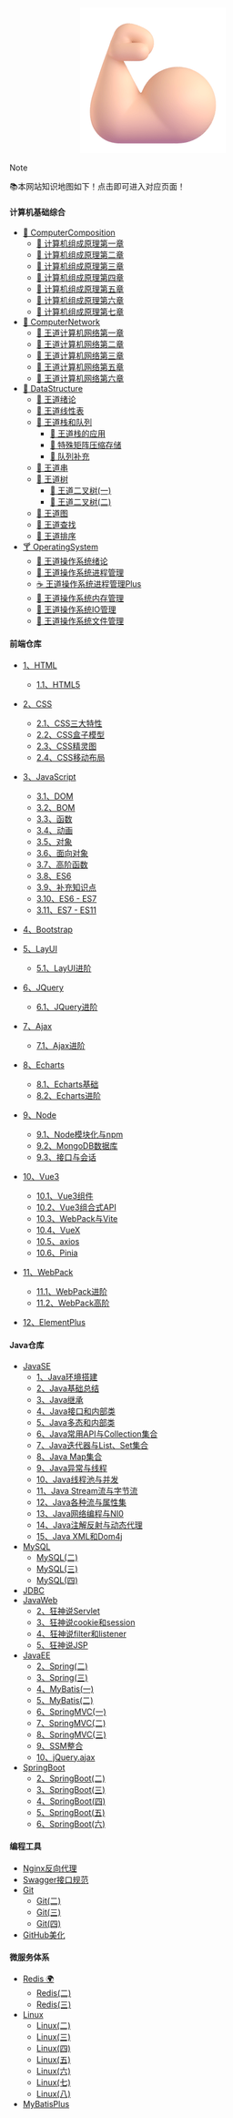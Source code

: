 <p align="center">
    <a href="https://blog.csdn.net/Augenstern_QXL">
        <img src="./static/logo/Flexed%20Biceps%20Light%20Skin%20Tone.png" alt="Brain"/>
    </a>
</p>

[comment]: <> (<p align="center">)

[comment]: <> (<strong>🍬An awesome project.</strong>)

[comment]: <> (</p>)


> [!NOTE]
> 📚本网站知识地图如下！点击即可进入对应页面！

<!-- tabs:start -->

#### **计算机基础综合**
- [🍬 ComputerComposition](/cs408/ComputerComposition/)
  - [🍦 计算机组成原理第一章](/cs408/ComputerComposition/王道计组第一章(一).md)
  - [🍧 计算机组成原理第二章](/cs408/ComputerComposition/计组第二章.md)
  - [🍨 计算机组成原理第三章](/cs408/ComputerComposition/第三章存储系统.md)
  - [🍩 计算机组成原理第四章](/cs408/ComputerComposition/计组第四章指令系统.md)
  - [🍪 计算机组成原理第五章](/cs408/ComputerComposition/王道计组第五章中央处理器.md)
  - [🍰 计算机组成原理第六章](/cs408/ComputerComposition/王道计组第六章总线.md)
  - [🥧 计算机组成原理第七章](/cs408/ComputerComposition/王道计组第七章IO系统.md)
- [🌰 ComputerNetwork](/cs408/ComputerNetwork/)
  - [🥑 王道计算机网络第一章](/cs408/ComputerNetwork/王道计网(一).md)
  - [🍆 王道计算机网络第二章](/cs408/ComputerNetwork/王道计网(二).md)
  - [🥔 王道计算机网络第三章](/cs408/ComputerNetwork/王道计网(三).md)
  - [🥕 王道计算机网络第五章](/cs408/ComputerNetwork/计网第五章.md)
  - [🌽 王道计算机网络第六章](/cs408/ComputerNetwork/计网第六章.md)
- [🍒 DataStructure](/cs408/DataStructure/)
  - [🍇 王道绪论](/cs408/DataStructure/王道绪论.md)
  - [🍈 王道线性表](/cs408/DataStructure/王道线性表.md)
  - [🍉 王道栈和队列](/cs408/DataStructure/王道栈和队列.md)
    - [🍊 王道栈的应用](/cs408/DataStructure/王道栈的应用.md)
    - [🍋 特殊矩阵压缩存储](/cs408/DataStructure/王道特殊矩阵的压缩存储.md)
    - [🍌 队列补充](/cs408/DataStructure/王道队列.md)
  - [🍍 王道串](/cs408/DataStructure/王道串.md)
  - [🥭 王道树](/cs408/DataStructure/王卓树.md)
    - [🍎 王道二叉树(一)](/cs408/DataStructure/王道二叉树.md)
    - [🍏 王道二叉树(二)](/cs408/DataStructure/王道二叉树(二).md)
  - [🍐 王道图](/cs408/DataStructure/王道图(一).md)
  - [🍑 王道查找](/cs408/DataStructure/王道查找(一).md)
  - [🍒 王道排序](/cs408/DataStructure/王道排序.md)
- [🍸 OperatingSystem](/cs408/OperatingSystem/)
  - [🍼 王道操作系统绪论](/cs408/OperatingSystem/王道OS绪论(一).md)
  - [🥛 王道操作系统进程管理](/cs408/OperatingSystem/王道OS第二章进程管理.md)
  - [☕ 王道操作系统进程管理Plus](/cs408/OperatingSystem/王道OS第二章进程管理(二).md)
  - [🍵 王道操作系统内存管理](/cs408/OperatingSystem/【王道】操作系统OS第三章内存管理.md)
  - [🍾 王道操作系统IO管理](/cs408/OperatingSystem/【王道】操作系统OS第四章文件管理.md)
  - [🍷 王道操作系统文件管理](/cs408/OperatingSystem/【王道】操作系统OS第五章IO管理.md)










#### **前端仓库**

- [1、HTML](/web/HTML/HTML(一).md)
    - [1.1、HTML5](/web/HTML/HTML5(二).md)

- [2、CSS](/web/CSS/CSS(一).md)
    - [2.1、CSS三大特性](/web/CSS/CSS(二).md)
    - [2.2、CSS盒子模型](/web/CSS/CSS(三).md)
    - [2.3、CSS精灵图](/web/CSS/CSS(四).md)
    - [2.4、CSS移动布局](/web/CSS/CSS(五).md)

- [3、JavaScript](/web/JavaScript/JavaScript(一).md)
    - [3.1、DOM](/web/JavaScript/JavaScript(二)_DOM.md)
    - [3.2、BOM](/web/JavaScript/JavaScript(三)_BOM.md)
    - [3.3、函数](/web/JavaScript/JavaScript(四)_函数.md)
    - [3.4、动画](/web/JavaScript/JavaScript(四).md)
    - [3.5、对象](/web/JavaScript/JavaScript(五)_对象.md)
    - [3.6、面向对象](/web/JavaScript/JS面向对象(六)_面向对象.md)
    - [3.7、高阶函数](/web/JavaScript/JS面向对象(七)_高阶函数.md)
    - [3.8、ES6](/web/JavaScript/JavaScript(九)_ES6.md)
    - [3.9、补充知识点](/web/JavaScript/JavaScript(八)_补充知识点.md)
    - [3.10、ES6 - ES7](/web/JavaScript/尚硅谷ES6.md)
    - [3.11、ES7 - ES11](/web/JavaScript/尚硅谷ES6(二).md)
- [4、Bootstrap](/web/Bootstrap/Bootstrap(一).md)
- [5、LayUI](/web/LayUI/LayUI.md)
    - [5.1、LayUI进阶](/web/LayUI/LayUI(二).md)
- [6、JQuery](/web/JQuery/jQuery.md)
    - [6.1、JQuery进阶](/web/JQuery/jQuery(二).md)
- [7、Ajax](/web/AJAX/黑马Ajax.md)
    - [7.1、Ajax进阶](/web/AJAX/黑马Ajax(二).md)
- [8、Echarts](/web/Echarts/Echarts.md)
    - [8.1、Echarts基础](/web/Echarts/Echarts(二).md)
    - [8.2、Echarts进阶](/web/Echarts/Echarts(三).md)
- [9、Node](/web/Node/01_尚硅谷Node.md)
    - [9.1、Node模块化与npm](/web/Node/02_尚硅谷Node.md)
    - [9.2、MongoDB数据库](/web/Node/03_尚硅谷Mongodb.md)
    - [9.3、接口与会话](/web/Node/04_尚硅谷Node.md)
- [10、Vue3](/web/Vue3/Vue3(一).md)
    - [10.1、Vue3组件](/web/Vue3/Vue3(二).md)
    - [10.2、Vue3组合式API](/web/Vue3/Vue3(三).md)
    - [10.3、WebPack与Vite](/web/Vue3/Vue3(四).md)
    - [10.4、VueX](/web/Vue3/Vue3(五).md)
    - [10.5、axios](/web/Vue3/axios(一).md)
    - [10.6、Pinia](/web/Vue3/Pinia(一).md)
- [11、WebPack](/web/WebPack/01_尚硅谷WebPack5.md)
    - [11.1、WebPack进阶](/web/WebPack/02_尚硅谷WebPack5.md)
    - [11.2、WebPack高阶](/web/WebPack/03_尚硅谷WebPack5.md)
- [12、ElementPlus](/web/ElementPlus/01_Element%20Plus.md)

#### **Java仓库**

- [JavaSE](/java/)
    - [1、Java环境搭建](/java/javase/00.java环境搭建.md)
    - [2、Java基础总结](/java/javase/00_java基础大总结.md)
    - [3、Java继承](/java/javase/01_Java继承.md)
    - [4、Java接口和内部类](/java/javase/02_Java_接口和内部类.md)
    - [5、Java多态和内部类](/java/javase/03_Java_多态和内部类.md)
    - [6、Java常用API与Collection集合](/java/javase/04_Java_常用API与Collection集合.md)
    - [7、Java迭代器与List、Set集合](/java/javase/05_Java_迭代器与List、Set集合.md)
    - [8、Java Map集合](/java/javase/06_Java_Map集合.md)
    - [9、Java异常与线程](/java/javase/07_Java_异常与线程.md)
    - [10、Java线程池与并发](/java/javase/08_Java_线程池与并发.md)
    - [11、Java Stream流与字节流](/java/javase/09_Java_Stream流与字节流.md)
    - [12、Java各种流与属性集](/java/javase/10_Java_各种流与属性集.md)
    - [13、Java网络编程与NI0](/java/javase/11_Java_网络编程与NIO.md)
    - [14、Java注解反射与动态代理](/java/javase/12_Java_注解反射与动态代理.md)
    - [15、Java XML和Dom4j](/java/javase/13_Java_XML和Dom4j.md)
- [MySQL](/java/mysql/黑马MySQL(一).md)
    - [MySQL(二)](/java/mysql/黑马MySQL(二).md)
    - [MySQL(三)](/java/mysql/黑马MySQL(三).md)
    - [MySQL(四)](/java/mysql/黑马MySQL(四).md)
- [JDBC](/java/jdbc/狂神说JDBC.md)
- [JavaWeb](/java/javaweb/狂神说Tomcat.md)
    - [2、狂神说Servlet](/java/javaweb/狂神说Servlet.md)
    - [3、狂神说cookie和session](/java/javaweb/cookie和session.md)
    - [4、狂神说filter和listener](/java/javaweb/过滤器和监听器.md)
    - [5、狂神说JSP](/java/javaweb/狂神说JSP.md)
- [JavaEE](/java/javaee/传智spring(一).md)
    - [2、Spring(二)](/java/javaee/传智spring(二).md)
    - [3、Spring(三)](/java/javaee/传智spring(三).md)
    - [4、MyBatis(一)](/java/javaee/传智mybatis.md)
    - [5、MyBatis(二)](/java/javaee/传智mybatis(二).md)
    - [6、SpringMVC(一)](/java/javaee/传智springMVC.md)
    - [7、SpringMVC(二)](/java/javaee/传智springMVC(二).md)
    - [8、SpringMVC(三)](/java/javaee/传智springMVC(三).md)
    - [9、SSM整合](/java/javaee/SSM整合.md)
    - [10、jQuery.ajax](/java/javaee/SSM框架课程扩展之Ajax学习.md)
- [SpringBoot](/java/springboot/三更SpringBoot(一).md)
    - [2、SpringBoot(二)](/java/springboot/三更SpringBoot(二).md)
    - [3、SpringBoot(三)](/java/springboot/三更SpringBoot(三).md)
    - [4、SpringBoot(四)](/java/springboot/三更SpringBoot(四).md)
    - [5、SpringBoot(五)](/java/springboot/三更SpringBoot(五).md)
    - [6、SpringBoot(六)](/java/springboot/三更SpringBoot(六).md)


#### **编程工具**

- [Nginx反向代理](/uTools/Nginx/狂神说Nginx.md)
- [Swagger接口规范](/uTools/Swagger/01_Swagger.md)
- [Git](/uTools/Git/尚硅谷Git.md)
    - [Git(二)](/uTools/Git/尚硅谷Git(二).md)
    - [Git(三)](/uTools/Git/尚硅谷Git(三).md)
    - [Git(四)](/uTools/Git/尚硅谷Git(四).md)
- [GitHub美化](/uTools/GitHub/Github美化.md)


#### **微服务体系**

- [Redis 🌍](/MicroServices/redis/redis(一).md)
    - [Redis(二)](/MicroServices/redis/redis(二).md)
    - [Redis(三)](/MicroServices/redis/redis(三).md)
- [Linux](/MicroServices/linux/韩顺平Linux.md)
    - [Linux(二)](/MicroServices/linux/韩顺平Linux(二).md)
    - [Linux(三)](/MicroServices/linux/韩顺平Linux(三).md)
    - [Linux(四)](/MicroServices/linux/韩顺平Linux(四).md)
    - [Linux(五)](/MicroServices/linux/韩顺平Linux(五).md)
    - [Linux(六)](/MicroServices/linux/韩顺平Linux(六).md)
    - [Linux(七)](/MicroServices/linux/韩顺平Linux(七).md)
    - [Linux(八)](/MicroServices/linux/韩顺平Linux(八).md)
- [MyBatisPlus](/MicroServices/mybatisplus/01-MybatisPlus-基础篇.md)

<!-- tabs:end -->








